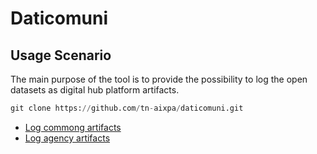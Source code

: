 # Daticomuni

## Usage Scenario
The main purpose of the tool is to provide the possibility to log the open datasets as digital hub platform artifacts.

```python
git clone https://github.com/tn-aixpa/daticomuni.git
```

- [Log commong artifacts](./docs/howto/log_common.md)
- [Log agency artifacts](./docs/howto/log_agency.md)